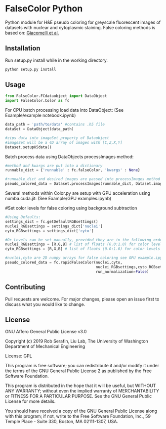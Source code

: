 # FalseColor Python

Python module for H&E pseudo coloring for greyscale fluorescent images of datasets with nuclear and cytoplasmic staining. False coloring methods is based on: [Giacomelli et al.](https://journals.plos.org/plosone/article?id=10.1371/journal.pone.0159337)


## Installation

Run setup.py install while in the working directory.

```bash
python setup.py install
```


## Usage

```python
from FalseColor.FCdataobject import DataObject
import FalseColor.Color as fc
```
For CPU batch processing load data into DataObject:
(See Example/example notebook.ipynb)
```python
data_path = 'path/to/data' #contains .h5 file
dataSet = DataObject(data_path)

#zips data into imageSet property of Dataobject 
#imageSet will be a 4D array of images with [C,Z,X,Y]
Dataset.setupH5data() 
```
Batch process data using DataObjects processImages method:
```python
#method and kwargs are put into a dictionary
runnable_dict = {'runnable' : fc.falseColor, 'kwargs' : None}

#runnable_dict and desired images are passed into processImages method
pseudo_colored_data = Dataset.processImages(runnable_dict, Dataset.imageSet)

```

Several methods within Color.py are setup with GPU acceleration using numba.cuda.jit:
(See Example/GPU examples.ipynb)

#Set color levels for false coloring using background subtraction
```python
#Using Defaults:
settings_dict = fc.getDefaultRGBsettings()
nuclei_RGBsettings = settings_dict['nuclei']
cyto_RGBsettings = settings_dict['cyto']
```

```python
#Or Levels can be set manually, provided they are in the following order
nuclei_RGBsettings = [R,G,B] # list of floats (0.0:1.0) for color levels in nuclear channel
cyto_RGBsettings = [R,G,B] # list of floats (0.0:1.0) for color levels in cyto channel

#nuclei,cyto are 2D numpy arrays for false coloring see GPU example.ipynb for more details
pseudo_colored_data = fc.rapidFalseColor(nuclei,cyto,
                                         nuclei_RGBsettings,cyto_RGBsettings, 
                                         run_normalization=False)
```

## Contributing
Pull requests are welcome. For major changes, please open an issue first to discuss what you would like to change.

## License 
GNU Affero General Public License v3.0

Copyright (c) 2019 Rob Serafin, Liu Lab, 
The University of Washington Department of Mechanical Engineering 
 
  License: GPL
 
  This program is free software; you can redistribute it and/or
  modify it under the terms of the GNU General Public License 2
  as published by the Free Software Foundation.
 
  This program is distributed in the hope that it will be useful,
  but WITHOUT ANY WARRANTY; without even the implied warranty of
  MERCHANTABILITY or FITNESS FOR A PARTICULAR PURPOSE.  See the
  GNU General Public License for more details.
 
   You should have received a copy of the GNU General Public License
  along with this program; if not, write to the Free Software
  Foundation, Inc., 59 Temple Place - Suite 330, Boston, MA  02111-1307, USA.
 
